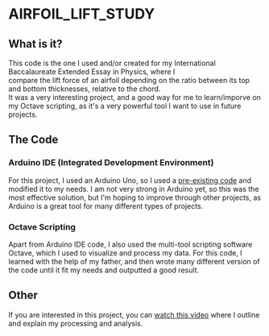 # AIRFOIL_LIFT_STUDY

## What is it?

This code is the one I used and/or created for my International Baccalaureate Extended Essay in Physics, where I   
compare the lift force of an airfoil depending on the ratio between its top and bottom thicknesses, relative to the chord.   
It was a very interesting project, and a good way for me to learn/imporve on my Octave scripting, as it's a very powerful tool I want to use in future projects.

## The Code
### Arduino IDE (Integrated Development Environment)
For this project, I used an Arduino Uno, so I used a [pre-existing code](https://circuits4you.com/2016/11/25/hx711-arduino-load-cell/) and modified it to my needs. I am not very strong in Arduino yet, so this was the most effective solution, but I'm hoping to improve through other projects, as Arduino is a great tool for many different types of projects. 

### Octave Scripting
Apart from Arduino IDE code, I also used the multi-tool scripting software Octave, which I used to visualize and process my data. For this code, I learned with the help of my father, and then wrote many different version of the code until it fit my needs and outputted a good result. 

## Other 
If you are interested in this project, you can [watch this video](#) where I outline and explain my processing and analysis. 